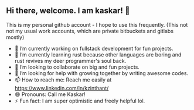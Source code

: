 ## Hi there, welcome. I am kaskar! 👋

This is my personal github account - I hope to use this frequently. (This not not my usual work accounts, which are private bitbuckets and gitlabs mostly) 

- 🔭 I’m currently working on fullstack development for fun projects. 
- 🌱 I’m currently learning rust because other languages are boring and rust revives my deer programmer's soul back. 
- 👯 I’m looking to collaborate on big and fun projects. 
- 🤔 I’m looking for help with growing together by writing awesome codes.  
- 📫 How to reach me: Reach me easily at https://www.linkedin.com/in/kzinthant/
- 😄 Pronouns: Call me Kaskar!
- ⚡ Fun fact: I am super optimistic and freely helpful lol. 
